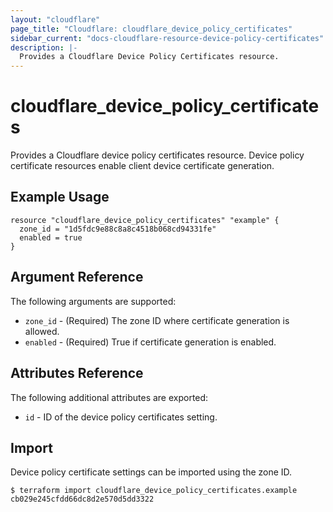 ```yaml
---
layout: "cloudflare"
page_title: "Cloudflare: cloudflare_device_policy_certificates"
sidebar_current: "docs-cloudflare-resource-device-policy-certificates"
description: |-
  Provides a Cloudflare Device Policy Certificates resource.
---
```


# cloudflare_device_policy_certificates

Provides a Cloudflare device policy certificates resource. Device policy certificate resources enable client device certificate generation.

## Example Usage

```hcl
resource "cloudflare_device_policy_certificates" "example" {
  zone_id = "1d5fdc9e88c8a8c4518b068cd94331fe"
  enabled = true
}
```

## Argument Reference

The following arguments are supported:

- `zone_id` - (Required) The zone ID where certificate generation is allowed.
- `enabled` - (Required) True if certificate generation is enabled.

## Attributes Reference

The following additional attributes are exported:

- `id` - ID of the device policy certificates setting.

## Import

Device policy certificate settings can be imported using the zone ID.

```
$ terraform import cloudflare_device_policy_certificates.example cb029e245cfdd66dc8d2e570d5dd3322
```
